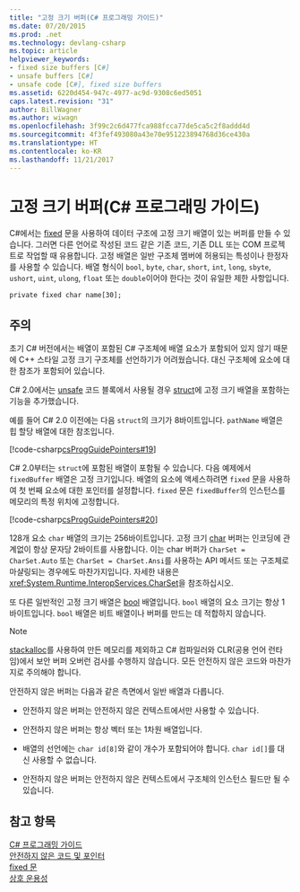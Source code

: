 ```yaml
---
title: "고정 크기 버퍼(C# 프로그래밍 가이드)"
ms.date: 07/20/2015
ms.prod: .net
ms.technology: devlang-csharp
ms.topic: article
helpviewer_keywords:
- fixed size buffers [C#]
- unsafe buffers [C#]
- unsafe code [C#], fixed size buffers
ms.assetid: 6220d454-947c-4977-ac9d-9308c6ed5051
caps.latest.revision: "31"
author: BillWagner
ms.author: wiwagn
ms.openlocfilehash: 3f99c2c6d477fca988fcca77de5ca5c2f8addd4d
ms.sourcegitcommit: 4f3fef493080a43e70e951223894768d36ce430a
ms.translationtype: HT
ms.contentlocale: ko-KR
ms.lasthandoff: 11/21/2017
---
```

# <a name="fixed-size-buffers-c-programming-guide"></a>고정 크기 버퍼(C# 프로그래밍 가이드)
C#에서는 [fixed](../../../csharp/language-reference/keywords/fixed-statement.md) 문을 사용하여 데이터 구조에 고정 크기 배열이 있는 버퍼를 만들 수 있습니다. 그러면 다른 언어로 작성된 코드 같은 기존 코드, 기존 DLL 또는 COM 프로젝트로 작업할 때 유용합니다. 고정 배열은 일반 구조체 멤버에 허용되는 특성이나 한정자를 사용할 수 있습니다. 배열 형식이 `bool`, `byte`, `char`, `short`, `int`, `long`, `sbyte`, `ushort`, `uint`, `ulong`, `float` 또는 `double`이어야 한다는 것이 유일한 제한 사항입니다.  
  
```  
private fixed char name[30];  
```  
  
## <a name="remarks"></a>주의  
 초기 C# 버전에서는 배열이 포함된 C# 구조체에 배열 요소가 포함되어 있지 않기 때문에 C++ 스타일 고정 크기 구조체를 선언하기가 어려웠습니다. 대신 구조체에 요소에 대한 참조가 포함되어 있습니다.  
  
 C# 2.0에서는 [unsafe](../../../csharp/language-reference/keywords/unsafe.md) 코드 블록에서 사용될 경우 [struct](../../../csharp/language-reference/keywords/struct.md)에 고정 크기 배열을 포함하는 기능을 추가했습니다.  
  
 예를 들어 C# 2.0 이전에는 다음 `struct`의 크기가 8바이트입니다. `pathName` 배열은 힙 할당 배열에 대한 참조입니다.  
  
 [!code-csharp[csProgGuidePointers#19](../../../csharp/programming-guide/unsafe-code-pointers/codesnippet/CSharp/fixed-size-buffers_1.cs)]  
  
 C# 2.0부터는 `struct`에 포함된 배열이 포함될 수 있습니다. 다음 예제에서 `fixedBuffer` 배열은 고정 크기입니다. 배열의 요소에 액세스하려면 `fixed` 문을 사용하여 첫 번째 요소에 대한 포인터를 설정합니다. `fixed` 문은 `fixedBuffer`의 인스턴스를 메모리의 특정 위치에 고정합니다.  
  
 [!code-csharp[csProgGuidePointers#20](../../../csharp/programming-guide/unsafe-code-pointers/codesnippet/CSharp/fixed-size-buffers_2.cs)]  
  
 128개 요소 `char` 배열의 크기는 256바이트입니다. 고정 크기 [char](../../../csharp/language-reference/keywords/char.md) 버퍼는 인코딩에 관계없이 항상 문자당 2바이트를 사용합니다. 이는 char 버퍼가 `CharSet = CharSet.Auto` 또는 `CharSet = CharSet.Ansi`를 사용하는 API 메서드 또는 구조체로 마샬링되는 경우에도 마찬가지입니다. 자세한 내용은 <xref:System.Runtime.InteropServices.CharSet>을 참조하십시오.  
  
 또 다른 일반적인 고정 크기 배열은 [bool](../../../csharp/language-reference/keywords/bool.md) 배열입니다. `bool` 배열의 요소 크기는 항상 1바이트입니다. `bool` 배열은 비트 배열이나 버퍼를 만드는 데 적합하지 않습니다.  
  
> [!NOTE]
>  [stackalloc](../../../csharp/language-reference/keywords/stackalloc.md)를 사용하여 만든 메모리를 제외하고 C# 컴파일러와 CLR(공용 언어 런타임)에서 보안 버퍼 오버런 검사를 수행하지 않습니다. 모든 안전하지 않은 코드와 마찬가지로 주의해야 합니다.  
  
 안전하지 않은 버퍼는 다음과 같은 측면에서 일반 배열과 다릅니다.  
  
-   안전하지 않은 버퍼는 안전하지 않은 컨텍스트에서만 사용할 수 있습니다.  
  
-   안전하지 않은 버퍼는 항상 벡터 또는 1차원 배열입니다.  
  
-   배열의 선언에는 `char id[8]`와 같이 개수가 포함되어야 합니다. `char id[]`를 대신 사용할 수 없습니다.  
  
-   안전하지 않은 버퍼는 안전하지 않은 컨텍스트에서 구조체의 인스턴스 필드만 될 수 있습니다.  
  
## <a name="see-also"></a>참고 항목  
 [C# 프로그래밍 가이드](../../../csharp/programming-guide/index.md)  
 [안전하지 않은 코드 및 포인터](../../../csharp/programming-guide/unsafe-code-pointers/index.md)  
 [fixed 문](../../../csharp/language-reference/keywords/fixed-statement.md)  
 [상호 운용성](../../../csharp/programming-guide/interop/index.md)
